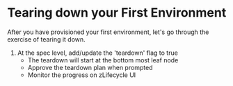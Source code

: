 # Tearing down your First Environment

After you have provisioned your first environment, let's go through the exercise of tearing it down.

1. At the spec level, add/update the 'teardown' flag to true 
    * The teardown will start at the bottom most leaf node
    * Approve the teardown plan when prompted
    * Monitor the progress on zLifecycle UI

